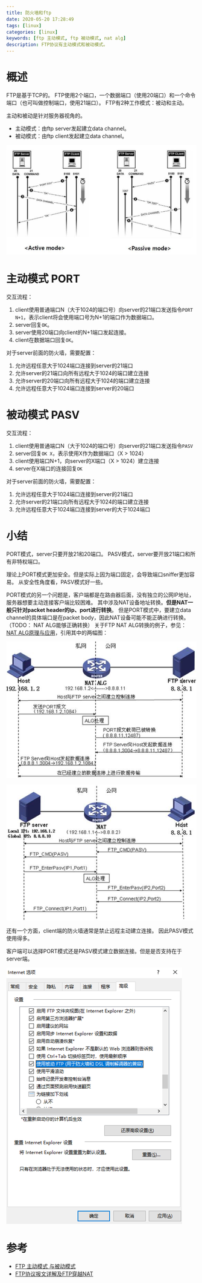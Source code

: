 ```yaml
---
title: 防火墙和ftp
date: 2020-05-20 17:28:49
tags: [linux]
categories: [linux]
keywords: [ftp 主动模式, ftp 被动模式, nat alg]
description: FTP协议有主动模式和被动模式。
---
```


# 概述

FTP是基于TCP的。
FTP使用2个端口，一个数据端口（使用20端口）和一个命令端口（也可叫做控制端口，使用21端口）。
FTP有2种工作模式：被动和主动。
<!-- more -->
主动和被动是针对服务器视角的。
- 主动模式：由ftp server发起建立data channel。
- 被动模式：由ftp client发起建立data channel。



![ftp_mode.jpg](ftp_mode.jpg)



# 主动模式 PORT

交互流程：
1. client使用普通端口N（大于1024的端口号）向server的21端口发送指令`PORT N+1`，表示client将会使用端口号为N+1的端口作为数据端口。
2. server回复`OK`。
3. server使用20端口向client的N+1端口发起连接。
4. client在数据端口回复`OK`。

对于server前面的防火墙，需要配置：
1. 允许远程任意大于1024端口连接到server的21端口
2. 允许server的21端口向所有远程大于1024的端口建立连接
3. 允许server的20端口向所有远程大于1024的端口建立连接
4. 允许远程任意大于1024端口连接到server的20端口


# 被动模式 PASV

交互流程：
1. client使用普通端口N（大于1024的端口号）向server的21端口发送指令`PASV`
2. server回复`OK X`，表示使用X作为数据端口（X > 1024）
3. client使用端口N+1，向server的X端口（X > 1024）建立连接
4. server在X端口的连接回复`OK`

对于server前面的防火墙，需要配置：
1. 允许远程任意大于1024端口连接到server的21端口
2. 允许server的21端口向所有远程大于1024的端口建立连接
3. 允许远程任意大于1024端口连接到server的大于1024端口

# 小结

PORT模式，server只要开放21和20端口。
PASV模式，server要开放21端口和所有非特权端口。

理论上PORT模式更加安全。但是实际上因为端口固定，会导致端口sniffer更加容易。
从安全性角度看，PASV模式好一些。

PORT模式的另一个问题是，客户端都是在路由器后面，没有独立的公网IP地址，服务器想要主动连接客户端比较困难。
其中涉及NAT设备地址转换。**但是NAT一般只针对packet header的ip、port进行转换**。
但是PORT模式中，要建立data channel的具体端口是在packet body，因此NAT设备可能不能正确进行转换。（TODO： NAT ALG能够正确转换）
关于FTP NAT ALG转换的例子，参见：[NAT ALG原理与应用](http://www.h3c.com/CN/D_201206/922132_30005_0.htm)，引用其中的两幅图：



![ftp_port_nat_alg.jpg](ftp_port_nat_alg.jpg)






![ftp_pasv_nat_alg.jpg](ftp_pasv_nat_alg.jpg)



还有一个方面，client端的防火墙通常是禁止远程主动建立连接。
因此PASV模式使用得多。

客户端可以选择PORT模式还是PASV模式建立数据连接。但是是否支持在于server端。



![internet_options.png](internet_options.png)





# 参考

- [FTP 主动模式 与被动模式](https://www.cnblogs.com/loanhicks/p/8324853.html)
- [FTP协议报文详解及FTP穿越NAT](https://blog.csdn.net/ever_peng/article/details/89022796)

